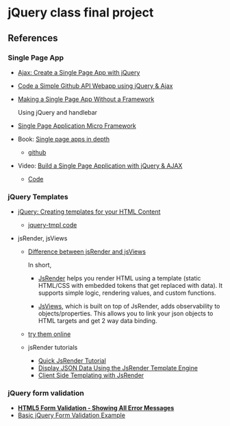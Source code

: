 # jQuery class final project

## References
### Single Page App
- [Ajax: Create a Single Page App with jQuery](https://ilovecoding.org/lessons/ajax-create-a-single-page-app-with-jquery)

- [Code a Simple Github API Webapp using jQuery & Ajax](http://blog.teamtreehouse.com/code-a-simple-github-api-webapp-using-jquery-ajax)

- [Making a Single Page App Without a Framework](http://tutorialzine.com/2015/02/single-page-app-without-a-framework/)

  Using jQuery and handlebar
  
- [Single Page Application Micro Framework](https://github.com/c-smile/spapp)  
  
- Book: [Single page apps in depth](http://singlepageappbook.com/single-page.html)
  - [github](https://github.com/mixu/singlepageappbook) 

- Video: [Build a Single Page Application with jQuery & AJAX](https://www.youtube.com/watch?v=NdJhKcm8JHY)
  - [Code](https://github.com/nax3t/ajax-jquery-tutorial)

### jQuery Templates
- [jQuery: Creating templates for your HTML Content](http://www.webistrate.com/jquery-creating-templates-for-your-html-content/)
  - [jquery-tmpl code](https://github.com/BorisMoore/jquery-tmpl)
  
- jsRender, jsViews
  - [Difference between jsRender and jsViews](https://stackoverflow.com/questions/9965571/difference-between-jsrender-and-jsviews)
  
    In short, 
    - [JsRender](https://github.com/borismoore/jsrender) helps you render HTML using a template (static HTML/CSS with embedded tokens that get replaced with data). It supports simple logic, rendering values, and custom functions.

    - [JsViews](https://github.com/BorisMoore/jsviews), which is built on top of JsRender, adds observability to objects/properties. This allows you to link your json objects to HTML targets and get 2 way data binding.

  - [try them online](https://www.jsviews.com/)

  - jsRender tutorials
    - [Quick JsRender Tutorial](http://blog.teamextension.com/quick-jsrender-tutorial-1043)
    - [Display JSON Data Using the JsRender Template Engine](http://www.htmlgoodies.com/beyond/javascript/display-json-data-using-the-jsrender-template-engine.html)
    - [Client Side Templating with JsRender](http://www.dotnetcurry.com/javascript/840/client-side-template-jsrender)

### jQuery form validation
- **[HTML5 Form Validation - Showing All Error Messages](https://www.tjvantoll.com/2012/08/05/html5-form-validation-showing-all-error-messages/)**
- [Basic jQuery Form Validation Example](https://www.sitepoint.com/basic-jquery-form-validation-tutorial/)

